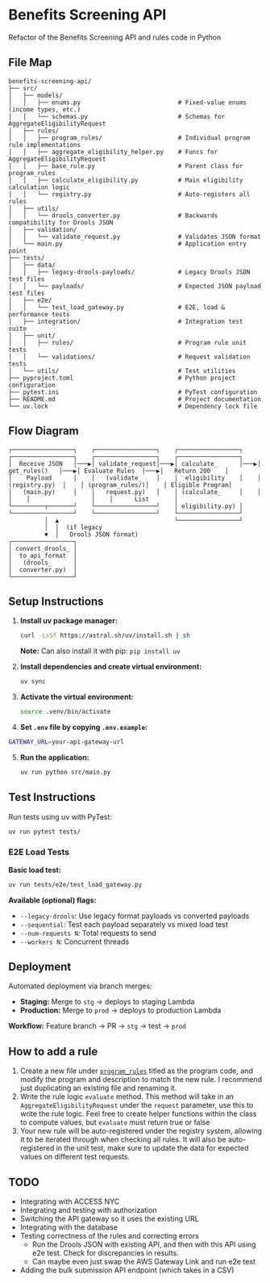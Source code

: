 # Benefits Screening API

Refactor of the Benefits Screening API and rules code in Python

## File Map

```
benefits-screening-api/
├── src/
│   ├── models/
│   │   ├── enums.py                           # Fixed-value enums (income types, etc.)
│   │   └── schemas.py                         # Schemas for AggregateEligibilityRequest
│   ├── rules/
│   │   ├── program_rules/                     # Individual program rule implementations
│   │   ├── aggregate_eligibility_helper.py    # Funcs for AggregateEligibilityRequest
│   │   ├── base_rule.py                       # Parent class for program_rules
│   │   ├── calculate_eligibility.py           # Main eligibility calculation logic
│   │   └── registry.py                        # Auto-registers all rules
│   ├── utils/
│   │   └── drools_converter.py                # Backwards compatibility for Drools JSON
│   ├── validation/
│   │   └── validate_request.py                # Validates JSON format
│   └── main.py                                # Application entry point
├── tests/
│   ├── data/
│   │   ├── legacy-drools-payloads/            # Legacy Drools JSON test files
│   │   └── payloads/                          # Expected JSON payload test files
│   ├── e2e/
│   │   └── test_load_gateway.py               # E2E, load & performance tests
│   ├── integration/                           # Integration test suite
│   ├── unit/
│   │   ├── rules/                             # Program rule unit tests
│   │   └── validations/                       # Request validation tests
│   └── utils/                                 # Test utilities
├── pyproject.toml                             # Python project configuration
├── pytest.ini                                 # PyTest configuration
├── README.md                                  # Project documentation
└── uv.lock                                    # Dependency lock file
```

## Flow Diagram 

```
┌─────────────────┐    ┌─────────────────┐    ┌─────────────────┐    ┌─────────────────┐    ┌─────────────────┐    ┌─────────────────┐
│  Receive JSON   │───▶│ validate_request│───▶│ calculate_      │───▶│   get_rules()   │───▶│ Evaluate Rules  │───▶│   Return 200    │
│    Payload      │    │   (validate_    │    │  eligibility    │    │  (registry.py)  │    │ (program_rules/)│    │ Eligible Program│
│   (main.py)     │    │   request.py)   │    │ (calculate_     │    │                 │    │                 │    │      List       │
└─────────┬───────┘    └─────────────────┘    │ eligibility.py) │    └─────────────────┘    └─────────────────┘    └─────────────────┘
          │  ▲                                └─────────────────┘
          │  │  (if legacy
          ▼  │   Drools JSON format)
┌─────────────────┐
│ convert_drools_ │
│  to_api_format  │
│   (drools_      │
│  converter.py)  │
└─────────────────┘

```

## Setup Instructions

1. **Install uv package manager:**
   ```bash
   curl -LsSf https://astral.sh/uv/install.sh | sh
   ```
   **Note:** Can also install it with pip: `pip install uv`

2. **Install dependencies and create virtual environment:**
   ```bash
   uv sync
   ```

3. **Activate the virtual environment:**
   ```bash
   source .venv/bin/activate
   ```

4. **Set  `.env` file by copying `.env.example`:**

```bash
GATEWAY_URL=your-api-gateway-url
```

5. **Run the application:**
   ```bash
   uv run python src/main.py
   ```

## Test Instructions

Run tests using uv with PyTest:
```bash
uv run pytest tests/
```

### E2E Load Tests

**Basic load test:**
```bash
uv run tests/e2e/test_load_gateway.py
```
**Available (optional) flags:**
- `--legacy-drools`: Use legacy format payloads vs converted payloads
- `--sequential`: Test each payload separately vs mixed load test
- `--num-requests N`: Total requests to send
- `--workers N`: Concurrent threads

## Deployment

Automated deployment via branch merges:

- **Staging:** Merge to `stg` → deploys to staging Lambda
- **Production:** Merge to `prod` → deploys to production Lambda

**Workflow:** Feature branch → PR → `stg` → test → `prod`


## How to add a rule
1. Create a new file under [`program_rules`](src/rules/program_rules) titled as the program code, and modify the program and description to match the new rule. I recommend just duplicating an existing file and renaming it. 
2. Write the rule logic `evaluate` method. This method will take in an `AggregateEligibilityRequest` under the `request` parameter, use this to write the rule logic. Feel free to create helper functions within the class to compute values, but `evaluate` must return true or false
3. Your new rule will be auto-registered under the registry system, allowing it to be iterated through when checking all rules. It will also be auto-registered in the unit test, make sure to update the data for expected values on different test requests. 


## TODO
- Integrating with ACCESS NYC
- Integrating and testing with authorization
- Switching the API gateway so it uses the existing URL
- Integrating with the database
- Testing correctness of the rules and correcting errors
   - Run the Drools JSON with existing API, and then with this API using e2e test. Check for discrepancies in results. 
   - Can maybe even just swap the AWS Gateway Link and run e2e test
- Adding the bulk submission API endpoint (which takes in a CSV)

